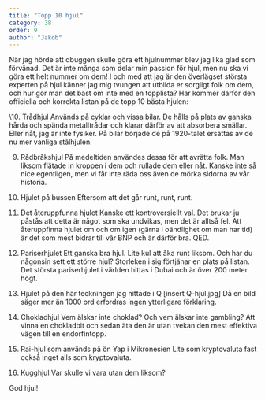 ```yaml
---
title: "Topp 10 hjul"
category: 38
order: 9
author: "Jakob"
---
```

När jag hörde att dbuggen skulle göra ett hjulnummer blev jag lika glad som förvånad. Det är inte många som delar min passion för hjul, men nu ska vi göra ett helt nummer om dem! I och med att jag är den överlägset största experten på hjul känner jag mig tvungen att utbilda er sorgligt folk om dem, och hur gör man det bäst om inte med en topplista? Här kommer därför den officiella och korrekta listan på de topp 10 bästa hjulen:

\10. Trådhjul
Används på cyklar och vissa bilar. De hålls på plats av ganska hårda och spända metalltrådar och klarar därför av att absorbera smällar. Eller nåt, jag är inte fysiker. På bilar började de på 1920-talet ersättas av de nu mer vanliga stålhjulen.

9. Rådbråkshjul
På medeltiden användes dessa för att avrätta folk. Man liksom flätade in kroppen i dem och rullade dem eller nåt. Kanske inte så nice egentligen, men vi får inte räda oss även de mörka sidorna av vår historia.

8. Hjulet på bussen
Eftersom att det går runt, runt, runt.

7. Det återuppfunna hjulet
Kanske ett kontroversiellt val. Det brukar ju påstås att detta är något som ska undvikas, men det är alltså fel. Att återuppfinna hjulet om och om igen (gärna i oändlighet om man har tid) är det som mest bidrar till vår BNP och är därför bra. QED.

6. Pariserhjulet
Ett ganska bra hjul. Lite kul att åka runt liksom. Och har du någonsin sett ett större hjul? Storleken i sig förtjänar en plats på listan. Det största pariserhjulet i världen hittas i Dubai och är över 200 meter högt.

5. Hjulet på den här teckningen jag hittade i Q
[insert Q-hjul.jpg]
Då en bild säger mer än 1000 ord erfordras ingen ytterligare förklaring.

4. Chokladhjul
Vem älskar inte choklad? Och vem älskar inte gambling? Att vinna en chokladbit och sedan äta den är utan tvekan den mest effektiva vägen till en endorfintopp.

3. Rai-hjul som används på ön Yap i Mikronesien
Lite som kryptovaluta fast också inget alls som kryptovaluta.

2. Kugghjul
Var skulle vi vara utan dem liksom?

God hjul!

